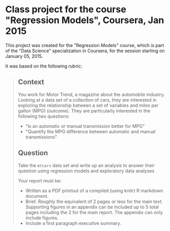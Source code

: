 # Class project for the course "Regression Models", Coursera, Jan 2015

This project was created for the "Regression Models" course, which is part of
the "Data Science" specialization in Coursera, for the session starting on
January 05, 2015.

It was based on the following rubric:

> ## Context
> 
> You work for Motor Trend, a magazine about the automobile industry. Looking at a data set of a collection of cars, they are interested
> in exploring the relationship between a set of variables and miles per gallon (MPG) (outcome). They are particularly interested in the
> following two questions:
>
> - “Is an automatic or manual transmission better for MPG”
> - "Quantify the MPG difference between automatic and manual transmissions"
>
> ##  Question
>
> Take the `mtcars` data set and write up an analysis to answer their question using regression models and exploratory data analyses
> 
> Your report must be:
> - Written as a PDF printout of a compiled (using knitr) R markdown document.
> - Brief. Roughly the equivalent of 2 pages or less for the main text. Supporting figures in an appendix can be included up to 5 total pages including the 2 for the main report. The appendix can only include figures.
> - Include a first paragraph executive summary.
